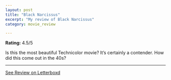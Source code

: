 ```yaml
---
layout: post
title: "Black Narcissus"
excerpt: "My review of Black Narcissus"
category: movie_review

---
```


**Rating:** 4.5/5

Is this the most beautiful Technicolor movie? It’s certainly a contender. How did this come out in the 40s?

<hr>

[See Review on Letterboxd](https://boxd.it/3u2iYr)
